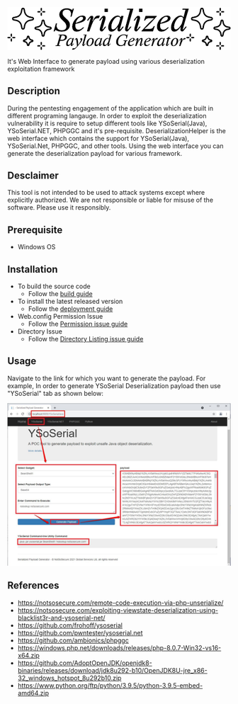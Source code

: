 
![Icon](Resource/Icon.png)

It's Web Interface to generate payload using various deserialization exploitation framework

## Description

During the pentesting engagement of the application which are built in different programing langauge. In order to exploit the deserialization vulnerability it is require to setup different tools like YSoSerial(Java), YSoSerial.NET, PHPGGC and it's pre-requisite. DeserializationHelper is the web interface which contains the support for YSoSerial(Java), YSoSerial.Net, PHPGGC, and other tools. Using the web interface you can generate the deserialization payload for various framework. 

## Desclaimer

This tool is not intended to be used to attack systems except where explicitly authorized. We are not responsible or liable for misuse of the software. Please use it responsibly.

## Prerequisite

- Windows OS

## Installation

- To build the source code
    - Follow the [build guide](Usage/Build.md)     
- To install the latest released version
    - Follow the [deployment guide](Usage/Deployment.md)
- Web.config Permission Issue
    - Follow the [Permission issue guide](Usage/IIS_Permission.md)  
- Directory Issue
    - Follow the [Directory Listing issue guide](Usage/DirectoryListing.md)   

## Usage

Navigate to the link for which you want to generate the payload. For example, In order to generate YSoSerial Deserialization payload then use "YSoSerial" tab as shown below:

![Usage](Usage/Usage.jpg)

## References

- https://notsosecure.com/remote-code-execution-via-php-unserialize/
- https://notsosecure.com/exploiting-viewstate-deserialization-using-blacklist3r-and-ysoserial-net/
- https://github.com/frohoff/ysoserial
- https://github.com/pwntester/ysoserial.net
- https://github.com/ambionics/phpggc
- https://windows.php.net/downloads/releases/php-8.0.7-Win32-vs16-x64.zip
- https://github.com/AdoptOpenJDK/openjdk8-binaries/releases/download/jdk8u292-b10/OpenJDK8U-jre_x86-32_windows_hotspot_8u292b10.zip
- https://www.python.org/ftp/python/3.9.5/python-3.9.5-embed-amd64.zip
